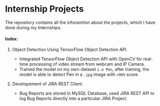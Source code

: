 # Internship Projects  
The repository contains all the inforamtion about the projects, which I have done during my Internships.  

#### Index:
1. Object Detection Using TensorFlow Object Detection API.
   * Integrated TensorFlow Object Detection API with OpenCV for real-time processing of video stream from webcam and IP Camera.  
   * Trained the model on my own-dataset ``i.e Pen``, after training, the model is able to detect Pen in a ``.jpg`` image with ``>90%`` score.  

2. Developement of JIRA REST Client.
   * Bug Reports are stored in MySQL Database, used JIRA REST API to log Bug Reports directly into a particular JIRA Project.  
